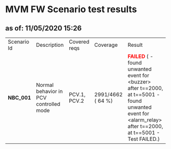 <H1>MVM FW Scenario test results</H1>
<H2>as of: 11/05/2020 15:26</H2>
<Table>
<Tr><Td>Scenario Id</Td><Td>Description</Td><Td>Covered reqs</Td><Td>Coverage</Td><Td>Result</Td></Tr>
<Tr><Td><B> NBC_001</B></Td><Td>Normal behavior in PCV controlled mode</Td><Td>PCV.1, PCV.2</Td><Td>2991/4662 (   64 &percnt;)</Td><Td><B><Font color="red">FAILED</Font></B> ( - found unwanted event for &lt;buzzer&gt; after t==2000, at t==5001 - found unwanted event for &lt;alarm_relay&gt; after t==2000, at t==5001 - Test FAILED.)</Td></Tr>
</Table>
